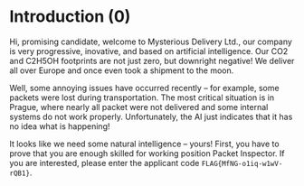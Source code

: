 # Introduction (0)

Hi, promising candidate, welcome to Mysterious Delivery Ltd., our company is very progressive, inovative, and based on artificial intelligence. Our CO2 and C2H5OH footprints are not just zero, but downright negative! We deliver all over Europe and once even took a shipment to the moon.

Well, some annoying issues have occurred recently – for example, some packets were lost during transportation. The most critical situation is in Prague, where nearly all packet were not delivered and some internal systems do not work properly. Unfortunately, the AI just indicates that it has no idea what is happening!

It looks like we need some natural intelligence – yours! First, you have to prove that you are enough skilled for working position Packet Inspector. If you are interested, please enter the applicant code `FLAG{MfNG-o1iq-w1wV-rQB1}`.
